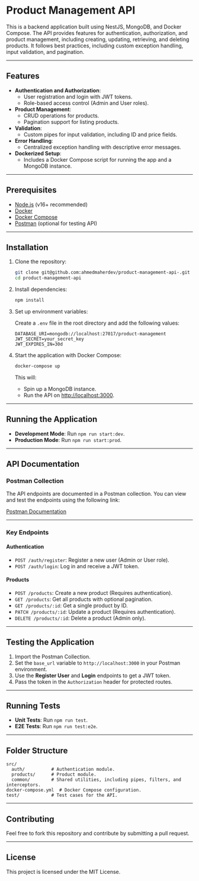 
# Product Management API

This is a backend application built using NestJS, MongoDB, and Docker Compose. The API provides features for authentication, authorization, and product management, including creating, updating, retrieving, and deleting products. It follows best practices, including custom exception handling, input validation, and pagination.

---

## Features

- **Authentication and Authorization**:
  - User registration and login with JWT tokens.
  - Role-based access control (Admin and User roles).
- **Product Management**:
  - CRUD operations for products.
  - Pagination support for listing products.
- **Validation**:
  - Custom pipes for input validation, including ID and price fields.
- **Error Handling**:
  - Centralized exception handling with descriptive error messages.
- **Dockerized Setup**:
  - Includes a Docker Compose script for running the app and a MongoDB instance.

---

## Prerequisites

- [Node.js](https://nodejs.org/) (v16+ recommended)
- [Docker](https://www.docker.com/)
- [Docker Compose](https://docs.docker.com/compose/)
- [Postman](https://www.postman.com/) (optional for testing API)

---

## Installation

1. Clone the repository:

   ```bash
   git clone git@github.com:ahmedmaherdev/product-management-api-.git
   cd product-management-api
   ```

2. Install dependencies:

   ```bash
   npm install
   ```

3. Set up environment variables:

   Create a `.env` file in the root directory and add the following values:

   ```env
   DATABASE_URI=mongodb://localhost:27017/product-management
   JWT_SECRET=your_secret_key
   JWT_EXPIRES_IN=30d
   ```

4. Start the application with Docker Compose:

   ```bash
   docker-compose up
   ```

   This will:
   - Spin up a MongoDB instance.
   - Run the API on [http://localhost:3000](http://localhost:3000).

---

## Running the Application

- **Development Mode**: Run `npm run start:dev`.
- **Production Mode**: Run `npm run start:prod`.

---

## API Documentation

### Postman Collection

The API endpoints are documented in a Postman collection. You can view and test the endpoints using the following link:

[Postman Documentation](https://documenter.getpostman.com/view/17068729/2sAYBVgWSa)

---

### Key Endpoints

#### Authentication

- `POST /auth/register`: Register a new user (Admin or User role).
- `POST /auth/login`: Log in and receive a JWT token.

#### Products

- `POST /products`: Create a new product (Requires authentication).
- `GET /products`: Get all products with optional pagination.
- `GET /products/:id`: Get a single product by ID.
- `PATCH /products/:id`: Update a product (Requires authentication).
- `DELETE /products/:id`: Delete a product (Admin only).

---

## Testing the Application

1. Import the Postman Collection.
2. Set the `base_url` variable to `http://localhost:3000` in your Postman environment.
3. Use the **Register User** and **Login** endpoints to get a JWT token.
4. Pass the token in the `Authorization` header for protected routes.

---

## Running Tests

- **Unit Tests**: Run `npm run test`.
- **E2E Tests**: Run `npm run test:e2e`.

---

## Folder Structure

```plaintext
src/
  auth/          # Authentication module.
  products/      # Product module.
  common/        # Shared utilities, including pipes, filters, and interceptors.
docker-compose.yml  # Docker Compose configuration.
test/            # Test cases for the API.
```

---

## Contributing

Feel free to fork this repository and contribute by submitting a pull request.

---

## License

This project is licensed under the MIT License.
